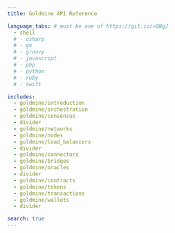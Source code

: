 ```yaml
---
title: Goldmine API Reference

language_tabs: # must be one of https://git.io/vQNgJ
  - shell
  # - csharp
  # - go
  # - groovy
  # - javascript
  # - php
  # - python
  # - ruby
  # - swift

includes:
  - goldmine/introduction
  - goldmine/orchestration
  - goldmine/consensus
  - divider
  - goldmine/networks
  - goldmine/nodes
  - goldmine/load_balancers
  - divider
  - goldmine/connectors
  - goldmine/bridges
  - goldmine/oracles
  - divider
  - goldmine/contracts
  - goldmine/tokens
  - goldmine/transactions
  - goldmine/wallets
  - divider

search: true
---
```

